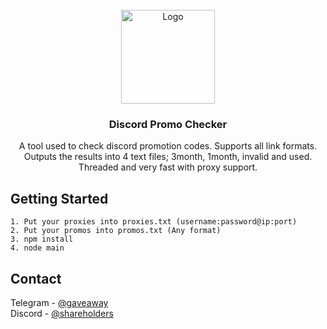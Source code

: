 <!-- PROJECT LOGO -->
<br />
<div align="center">
  <a href="https://github.com/Probabilities/Discord-Promo-Checker">
    <img src="https://static.vecteezy.com/system/resources/previews/023/741/147/original/discord-logo-icon-social-media-icon-free-png.png" alt="Logo" width="150" height="150">
  </a>

  <h3 align="center">Discord Promo Checker</h3>

  <p align="center">
    A tool used to check discord promotion codes. Supports all link formats. Outputs the results into 4 text files; 3month, 1month, invalid and used. Threaded and very fast with proxy support.
</div>

<!-- GETTING STARTED -->
## Getting Started
```
1. Put your proxies into proxies.txt (username:password@ip:port)
2. Put your promos into promos.txt (Any format)
3. npm install
4. node main
```

<!-- CONTACT -->
## Contact

Telegram - [@gaveaway](https://t.me/gaveaway)
<br />
Discord - [@shareholders](https://discord.com/users/192475130134265856)
